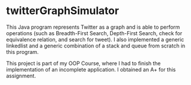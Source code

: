 # twitterGraphSimulator
This Java program represents Twitter as a graph and is able to perform operations (such as Breadth-First Search, Depth-First Search, check for equivalence relation, and search for tweet). I also implemented a generic linkedlist and a generic combination of a stack and queue from scratch in this program.

This project is part of my OOP Course, where I had to finish the implementation of an incomplete application. I obtained an A+ for this assignment.
